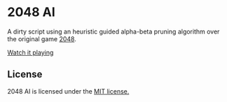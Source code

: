 # 2048 AI
A dirty script using an heuristic guided alpha-beta pruning algorithm over the original game [2048](https://github.com/gabrielecirulli/2048).

[Watch it playing](https://guillermogotre.github.io/2048AI/)


## License
2048 AI is licensed under the [MIT license.](https://github.com/guillermogotre/2048AI/blob/master/LICENSE.txt)

